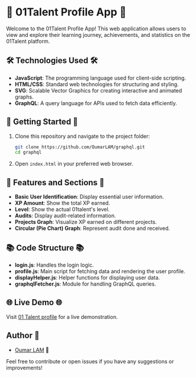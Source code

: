 # 🚀 01Talent Profile App 🚀

Welcome to the 01Talent Profile App! This web application allows users to view and explore their learning journey, achievements, and statistics on the 01Talent platform.

## 🛠️ Technologies Used 🛠️

- **JavaScript**: The programming language used for client-side scripting.
- **HTML/CSS**: Standard web technologies for structuring and styling.
- **SVG**: Scalable Vector Graphics for creating interactive and animated graphs.
- **GraphQL**: A query language for APIs used to fetch data efficiently.

## 🚀 Getting Started 🚀

1. Clone this repository and navigate to the project folder:
    ```bash
    git clone https://github.com/OumarLAM/graphql.git
    cd graphql
    ```

2. Open `index.html` in your preferred web browser.

## 📜 Features and Sections 📜

- **Basic User Identification**: Display essential user information.
- **XP Amount**: Show the total XP earned.
- **Level**: Show the actual 01talent's level.
- **Audits**: Display audit-related information.
- **Projects Graph**: Visualize XP earned on different projects.
- **Circular (Pie Chart) Graph**: Represent audit done and received.

## 📚 Code Structure 📚

- **login.js**: Handles the login logic.
- **profile.js**: Main script for fetching data and rendering the user profile.
- **displayHelper.js**: Helper functions for displaying user data.
- **graphqlFetcher.js**: Module for handling GraphQL queries.


## 🌐 Live Demo 🌐

Visit [01 Talent profile](https://example.com) for a live demonstration.

## Author 👤

- [Oumar LAM](https://github.com/OumarLAM) 🚀

Feel free to contribute or open issues if you have any suggestions or improvements!
